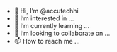 - 👋 Hi, I’m @accutechhi
- 👀 I’m interested in ...
- 🌱 I’m currently learning ...
- 💞️ I’m looking to collaborate on ...
- 📫 How to reach me ...

<!---
accutechhi/accutechhi is a ✨ special ✨ repository because its `README.md` (this file) appears on your GitHub profile.
You can click the Preview link to take a look at your changes.
--->
